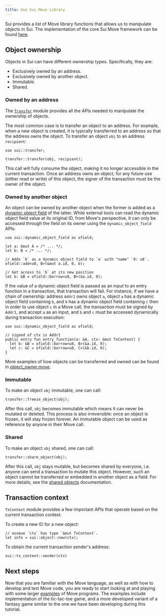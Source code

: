 ```yaml
---
title: Use Sui Move Library
---
```


Sui provides a list of Move library functions that allows us to manipulate objects in Sui.
The implementation of the core Sui Move framework can be found [here](https://github.com/MystenLabs/sui/tree/main/crates/sui-framework/sources).

## Object ownership
Objects in Sui can have different ownership types. Specifically, they are:
- Exclusively owned by an address.
- Exclusively owned by another object.
- Immutable.
- Shared.

### Owned by an address
The [`Transfer`](https://github.com/MystenLabs/sui/blob/main/crates/sui-framework/sources/transfer.move) module provides all the APIs needed to manipulate the ownership of objects.

The most common case is to transfer an object to an address. For example, when a new object is created, it is typically transferred to an address so that the address owns the object. To transfer an object `obj` to an address `recipient`:
```
use sui::transfer;

transfer::transfer(obj, recipient);
```
This call will fully consume the object, making it no longer accessible in the current transaction.
Once an address owns an object, for any future use (either read or write) of this object, the signer of the transaction must be the owner of the object.

### Owned by another object

An object can be owned by another object when the former is added as a [dynamic object field](../programming-with-objects/ch5-dynamic-fields.md) of the latter. While external tools can read the dynamic object field value at its original ID, from Move's perspective, it can only be accessed through the field on its owner using the `dynamic_object_field` APIs:

```
use sui::dynamic_object_field as ofield;

let a: &mut A = /* ... */;
let b: B = /* ... */;

// Adds `b` as a dynamic object field to `a` with "name" `0: u8`.
ofield::add<u8, B>(&mut a.id, 0, b);

// Get access to `b` at its new position
let b: &B = ofield::borrow<u8, B>(&a.id, 0);
```

If the value of a dynamic object field is passed as an input to an entry function in a transaction, that transaction will fail. For instance, if we have a chain of ownership: address `Addr1` owns object `a`, object `a` has a dynamic object field containing `b`, and `b` has a dynamic object field containing `c` then in order to use object `c` in a Move call, the transaction must be signed by `Addr1`, and accept `a` as an input, and `b` and `c` must be accessed dynamically during transaction execution:

```
use sui::dynamic_object_field as ofield;

// signed of ctx is Addr1
public entry fun entry_function(a: &A, ctx: &mut TxContext) {
  let b: &B = ofield::borrow<u8, B>(&a.id, 0);
  let c: &C = ofield::borrow<u8, C>(&b.id, 0);
}
```

More examples of how objects can be transferred and owned can be found in
[object_owner.move](https://github.com/MystenLabs/sui/blob/main/crates/sui-core/src/unit_tests/data/object_owner/sources/object_owner.move).

### Immutable
To make an object `obj` immutable, one can call:
```
transfer::freeze_object(obj);
```
After this call, `obj` becomes immutable which means it can never be mutated or deleted. This process is also irreversible: once an object is frozen, it will stay frozen forever. An immutable object can be used as reference by anyone in their Move call.

### Shared
To make an object `obj` shared, one can call:
```
transfer::share_object(obj);
```

After this call, `obj` stays mutable, but becomes shared by everyone, i.e. anyone can send a transaction to mutate this object. However, such an object cannot be transferred or embedded in another object as a field. For more details, see the [shared objects](../../learn/objects.md#shared) documentation.

## Transaction context
`TxContext` module provides a few important APIs that operate based on the current transaction context.

To create a new ID for a new object:
```
// assmue `ctx` has type `&mut TxContext`.
let info = sui::object::new(ctx);
```

To obtain the current transaction sender's address:
```
sui::tx_context::sender(ctx)
```

## Next steps
Now that you are familiar with the Move language, as well as with how
to develop and test Move code, you are ready to start looking at and
playing with some larger
[examples](../../explore/examples.md) of Move
programs. The examples include implementation of the tic-tac-toe game, and a more
developed variant of a fantasy game similar to the one we have been
developing during this tutorial.
